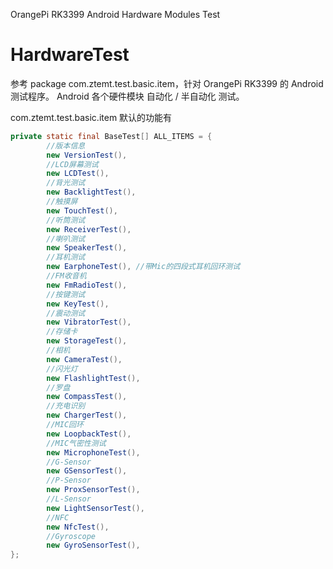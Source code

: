 OrangePi RK3399 Android Hardware Modules Test 

# HardwareTest
参考 package com.ztemt.test.basic.item，针对 OrangePi RK3399 的 Android 测试程序。
Android 各个硬件模块 自动化 / 半自动化 测试。

com.ztemt.test.basic.item 默认的功能有

```java
private static final BaseTest[] ALL_ITEMS = {
        //版本信息
        new VersionTest(),
        //LCD屏幕测试
        new LCDTest(),
        //背光测试
        new BacklightTest(),
        //触摸屏
        new TouchTest(),
        //听筒测试
        new ReceiverTest(),
        //喇叭测试
        new SpeakerTest(),
        //耳机测试
        new EarphoneTest(), //带Mic的四段式耳机回环测试
        //FM收音机
        new FmRadioTest(),
        //按键测试
        new KeyTest(),
        //震动测试
        new VibratorTest(),
        //存储卡
        new StorageTest(),
        //相机
        new CameraTest(),
        //闪光灯
        new FlashlightTest(),
        //罗盘
        new CompassTest(),
        //充电识别
        new ChargerTest(),
        //MIC回环
        new LoopbackTest(),
        //MIC气密性测试
        new MicrophoneTest(),
        //G-Sensor
        new GSensorTest(),
        //P-Sensor
        new ProxSensorTest(),
        //L-Sensor
        new LightSensorTest(),
        //NFC
        new NfcTest(),
        //Gyroscope
        new GyroSensorTest(),
};
```
